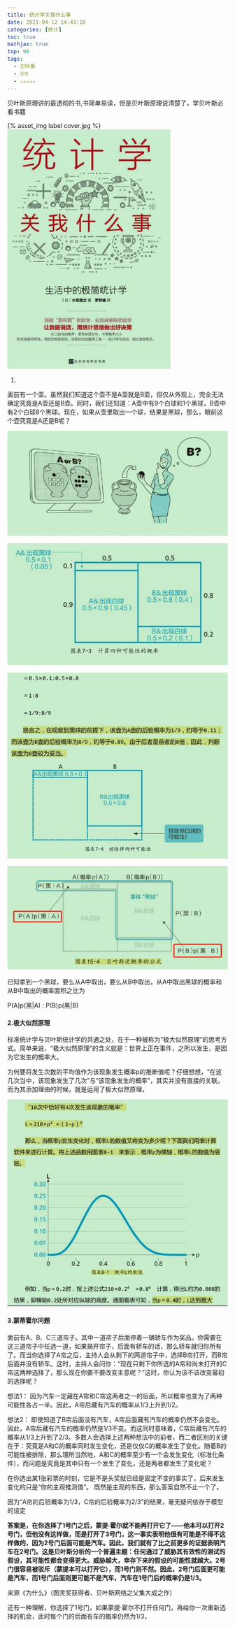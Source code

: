 ```yaml
---
title: 统计学关我什么事
date: 2021-04-12 14:43:18
categories: [统计]
toc: true
mathjax: true
top: 98
tags:
  - 贝叶斯
  - ※※
  - ✰✰✰✰✰
---
```




贝叶斯原理讲的最透彻的书,书简单易读，但是贝叶斯原理说清楚了，学贝叶斯必看书籍



{% asset_img label cover.jpg %}
![](统计学关我什么事/cover.jpg)

1.

面前有一个壶。虽然我们知道这个壶不是A壶就是B壶，但仅从外观上，完全无法确定究竟是A壶还是B壶。同时，我们还知道：A壶中有9个白球和1个黑球，B壶中有2个白球8个黑球。现在，如果从壶里取出一个球，结果是黑球，那么，眼前这个壶究竟是A还是B呢？

![](统计学关我什么事/1.jpg)

![](统计学关我什么事/2.jpg)

![](统计学关我什么事/3.jpg)

![](统计学关我什么事/5.jpg)

已知拿到一个黑球，要么从A中取出，要么从B中取出，从A中取出黑球的概率和从B中取出的概率面积之比为

P(A)p(黑|A) : P(B)p(黑|B)

#### 2.极大似然原理

标准统计学与贝叶斯统计学的共通之处，在于一种被称为“极大似然原理”的思考方式。简单来说，“极大似然原理”的含义就是：世界上正在事件，之所以发生，是因为它发生的概率大。

为何要将发生次数的平均值作为该现象发生概率p的推断值呢？仔细想想，“在这几次当中，该现象发生了几次”与“该现象发生的概率”，其实并没有直接的关联。而为其添加理由的时候，就是运用了极大似然原理。

![](统计学关我什么事/4.jpg)

#### 3.蒙蒂霍尔问题

面前有A、B、C三道帘子。其中一道帘子后面停着一辆轿车作为奖品。你需要在这三道帘子中任选一道，如果揭开帘子，后面有轿车的话，那么轿车就归你所有了。而当你选择了A帘之后，主持人会从剩下的两道帘子中，选择B帘打开，而B帘后面并没有轿车。这时，主持人会问你：“现在只剩下你所选的A帘和尚未打开的C帘这两种选择了，那么现在你要不要改变主意呢？”这时，你认为该不该改变最初的选择呢？

想法1： 因为汽车一定藏在A帘和C帘这两者之一的后面，所以概率也变为了两种可能性各占一半。因此，A帘后藏有汽车的概率从1/3上升到1/2。

想法2： 即使知道了B帘后面没有汽车，A帘后面藏有汽车的概率仍然不会变化。因此，A帘后藏有汽车的概率仍然是1/3不变。而这同时意味着，C帘后藏有汽车的概率从1/3上升到了2/3。多数人会选择上述两种想法中的前者，而二者区别的关键在于：究竟是A和C的概率同时发生变化，还是仅仅C的概率发生了变化。随着B的可能性被排除，那么理所当然地，A和C的概率至少有一个会发生变化（标准化条件），而问题是究竟是其中只有一个发生了变化，还是两者都发生了变化呢？

在你选出某1张彩票的时刻，它是不是头奖就已经是固定不变的事实了，后来发生变化的只是“你的主观推测值”。 既然是主观的东西，那么答案自然不止一个了。

因为“A帘的后验概率为1/3，C帘的后验概率为2/3”的结果，毫无疑问依存于模型的设定

**答案是，在你选择了1号门之后，蒙提·霍尔就不能再打开它了——他本可以打开2号门，但他没有这样做，而是打开了3号门，这一事实表明他很有可能是不得不这样做的，因为2号门后面可能是汽车。因此，我们就有了比之前更多的证据表明汽车在2号门。这是贝叶斯分析的一个普遍主题：任何通过了威胁其有效性的测试的假设，其可能性都会变得更大。威胁越大，幸存下来的假设的可能性就越大。2号门很容易被驳斥（蒙提本可以打开它），而1号门则不然。因此，2号门后面更可能是汽车，而1号门后面则更可能不是汽车，汽车在1号门后的概率仍是1/3。**

来源《为什么》（图灵奖获得者、贝叶斯网络之父集大成之作）

还有一种理解，你选择了1号门，如果蒙提·霍尔不打开任何门，再给你一次重新选择的机会，此时每个门的后面有车的概率仍然为1/3，